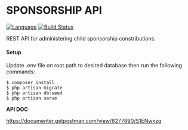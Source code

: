 # SPONSORSHIP API

[![Language](https://img.shields.io/badge/language-php-green.svg)](https://github.com/sartim/flask_shop_api)
[![Build Status](https://travis-ci.com/sartim/sponsorship-api.svg?branch=master)](https://travis-ci.com/sartim/sponsorship-api)


REST API for administering child sponsorship constributions.

#### Setup
Update .env file on root path to desired database then run the following commands:

    $ composer install
    $ php artisan migrate
    $ php artisan db:seed
    $ php artisan serve 
    
**API DOC**

https://documenter.getpostman.com/view/6277890/S1ENwxzq
